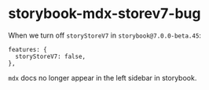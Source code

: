 # storybook-mdx-storev7-bug

When we turn off `storyStoreV7` in `storybook@7.0.0-beta.45`:

```
features: {
  storyStoreV7: false,
},
```

`mdx` docs no longer appear in the left sidebar in storybook.
